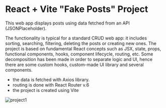 # React + Vite "Fake Posts" Project

This web app displays posts using data fetched from an API (JSONPlaceholder). 

The functionality is typical for a standard CRUD web app: it includes sorting, searching, filtering, deleting the posts or creating new ones. The project is based on fundamental React concepts such as JSX, state, props, functional components, hooks, component lifecycle, routing, etc.
Some decomposition has been made in order to separate logic and UI, hence there are some custom hooks, custom-made UI library and several components.

* the data is fetched with Axios library.
* routing is done with React Router v.6
* the project is created using Vite

![project1](https://github.com/mariaklyass/fake-posts/assets/110608602/658cfdac-0f97-4c5e-85bf-1bcb15c59c8e)
